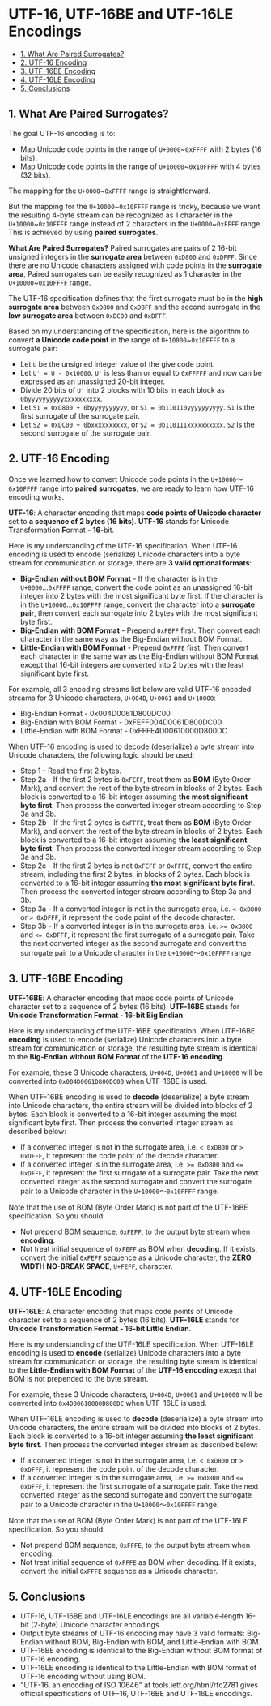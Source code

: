 # UTF-16, UTF-16BE and UTF-16LE Encodings

<!-- TOC -->

- [1. What Are Paired Surrogates?](#1-what-are-paired-surrogates)
- [2. UTF-16 Encoding](#2-utf-16-encoding)
- [3. UTF-16BE Encoding](#3-utf-16be-encoding)
- [4. UTF-16LE Encoding](#4-utf-16le-encoding)
- [5. Conclusions](#5-conclusions)

<!-- /TOC -->

## 1. What Are Paired Surrogates?

The goal UTF-16 encoding is to:

- Map Unicode code points in the range of `U+0000`~`0xFFFF` with 2 bytes (16 bits).
- Map Unicode code points in the range of `U+10000`~`0x10FFFF` with 4 bytes (32 bits).

The mapping for the `U+0000`~`0xFFFF` range is straightforward.

But the mapping for the `U+10000`~`0x10FFFF` range is tricky, because we want the resulting 4-byte stream can be recognized as 1 character in the `U+10000`~`0x10FFFF` range instead of 2 characters in the `U+0000`~`0xFFFF` range. This is achieved by using **paired surrogates**.

**What Are Paired Surrogates?** Paired surrogates are pairs of 2 16-bit unsigned integers in the **surrogate area** between `0xD800` and `0xDFFF`. Since there are no Unicode characters assigned with code points in the **surrogate area**, Paired surrogates can be easily recognized as 1 character in the `U+10000`~`0x10FFFF` range.

The UTF-16 specification defines that the first surrogate must be in the **high surrogate area** between `0xD800` and `0xDBFF` and the second surrogate in the **low surrogate area** between `0xDC00` and `0xDFFF`.

Based on my understanding of the specification, here is the algorithm to convert **a Unicode code point** in the range of `U+10000`~`0x10FFFF` to a surrogate pair:

- Let `U` be the unsigned integer value of the give code point.
- Let `U' = U - 0x10000`. `U'` is less than or equal to `0xFFFFF` and now can be expressed as an unassigned 20-bit integer.
- Divide 20 bits of `U'` into 2 blocks with 10 bits in each block as `0byyyyyyyyyyxxxxxxxxxx`.
- Let `S1 = 0xD800 + 0byyyyyyyyyy`, or `S1 = 0b110110yyyyyyyyyy`. `S1` is the first surrogate of the surrogate pair.
- Let `S2 = 0xDC00 + 0bxxxxxxxxxx`, or `S2 = 0b110111xxxxxxxxxx`. `S2` is the second surrogate of the surrogate pair.

## 2. UTF-16 Encoding

Once we learned how to convert Unicode code points in the `U+10000`～`0x10FFFF` range into **paired surrogates**, we are ready to learn how UTF-16 encoding works.

**UTF-16**: A character encoding that maps **code points of Unicode character** set to **a sequence of 2 bytes (16 bits)**. **UTF-16** stands for **U**nicode **T**ransformation **F**ormat - **16**-bit.

Here is my understanding of the UTF-16 specification. When UTF-16 encoding is used to encode (serialize) Unicode characters into a byte stream for communication or storage, there are **3 valid optional formats**:

- **Big-Endian without BOM Format** - If the character is in the `U+0000`...`0xFFFF` range, convert the code point as an unassigned 16-bit integer into 2 bytes with the most significant byte first. If the character is in the `U+10000`...`0x10FFFF` range, convert the character into a **surrogate pair**, then convert each surrogate into 2 bytes with the most significant byte first.
- **Big-Endian with BOM Format** - Prepend `0xFEFF` first. Then convert each character in the same way as the Big-Endian without BOM Format.
- **Little-Endian with BOM Format** - Prepend `0xFFFE` first. Then convert each character in the same way as the Big-Endian without BOM Format except that 16-bit integers are converted into 2 bytes with the least significant byte first.

For example, all 3 encoding streams list below are valid UTF-16 encoded streams for 3 Unicode characters, `U+004D`, `U+0061` and `U+10000`:

- Big-Endian Format - 0x004D0061D800DC00
- Big-Endian with BOM Format - 0xFEFF004D0061D800DC00
- Little-Endian with BOM Format - 0xFFFE4D00610000D800DC

When UTF-16 encoding is used to decode (deserialize) a byte stream into Unicode characters, the following logic should be used:

- Step 1 - Read the first 2 bytes.
- Step 2a - If the first 2 bytes is `0xFEFF`, treat them as **BOM** (Byte Order Mark), and convert the rest of the byte stream in blocks of 2 bytes. Each block is converted to a 16-bit integer assuming **the most significant byte first**. Then process the converted integer stream according to Step 3a and 3b.
- Step 2b - If the first 2 bytes is `0xFFFE`, treat them as **BOM** (Byte Order Mark), and convert the rest of the byte stream in blocks of 2 bytes. Each block is converted to a 16-bit integer assuming **the least significant byte first**. Then process the converted integer stream according to Step 3a and 3b.
- Step 2c - If the first 2 bytes is not `0xFEFF` or `0xFFFE`, convert the entire stream, including the first 2 bytes, in blocks of 2 bytes. Each block is converted to a 16-bit integer assuming **the most significant byte first**. Then process the converted integer stream according to Step 3a and 3b.
- Step 3a - If a converted integer is not in the surrogate area, i.e. `< 0xD800` or `> 0xDFFF`, it represent the code point of the decode character.
- Step 3b - If a converted integer is in the surrogate area, i.e. `>= 0xD800` and `<= 0xDFFF`, it represent the first surrogate of a surrogate pair. Take the next converted integer as the second surrogate and convert the surrogate pair to a Unicode character in the `U+10000`～`0x10FFFF` range.

## 3. UTF-16BE Encoding

**UTF-16BE**: A character encoding that maps code points of Unicode character set to a sequence of 2 bytes (16 bits). **UTF-16BE** stands for **Unicode Transformation Format - 16-bit Big Endian**.

Here is my understanding of the UTF-16BE specification. When UTF-16BE **encoding** is used to encode (serialize) Unicode characters into a byte stream for communication or storage, the resulting byte stream is identical to the **Big-Endian without BOM Format** of the **UTF-16 encoding**.

For example, these 3 Unicode characters, `U+004D`, `U+0061` and `U+10000` will be converted into `0x004D0061D800DC00` when UTF-16BE is used.

When UTF-16BE encoding is used to **decode** (deserialize) a byte stream into Unicode characters, the entire stream will be divided into blocks of 2 bytes. Each block is converted to a 16-bit integer assuming the most significant byte first. Then process the converted integer stream as described below:

- If a converted integer is not in the surrogate area, i.e. `< 0xD800` or `> 0xDFFF`, it represent the code point of the decode character.
- If a converted integer is in the surrogate area, i.e. `>= 0xD800` and `<= 0xDFFF`, it represent the first surrogate of a surrogate pair. Take the next converted integer as the second surrogate and convert the surrogate pair to a Unicode character in the `U+10000`～`0x10FFFF` range.

Note that the use of BOM (Byte Order Mark) is not part of the UTF-16BE specification. So you should:

- Not prepend BOM sequence, `0xFEFF`, to the output byte stream when **encoding**.
- Not treat initial sequence of `0xFEFF` as BOM when **decoding**. If it exists, convert the initial `0xFEFF` sequence as a Unicode character, the **ZERO WIDTH NO-BREAK SPACE**, `U+FEFF`, character.

## 4. UTF-16LE Encoding

**UTF-16LE**: A character encoding that maps code points of Unicode character set to a sequence of 2 bytes (16 bits). **UTF-16LE** stands for **Unicode Transformation Format - 16-bit Little Endian**.

Here is my understanding of the UTF-16LE specification. When UTF-16LE encoding is used to **encode** (serialize) Unicode characters into a byte stream for communication or storage, the resulting byte stream is identical to the **Little-Endian with BOM Format** of the **UTF-16 encoding** except that BOM is not prepended to the byte stream.

For example, these 3 Unicode characters, `U+004D`, `U+0061` and `U+10000` will be converted into `0x4D00610000D800DC` when UTF-16LE is used.

When UTF-16LE encoding is used to **decode** (deserialize) a byte stream into Unicode characters, the entire stream will be divided into blocks of 2 bytes. Each block is converted to a 16-bit integer assuming **the least significant byte first**. Then process the converted integer stream as described below:

- If a converted integer is not in the surrogate area, i.e. `< 0xD800` or `> 0xDFFF`, it represent the code point of the decode character.
- If a converted integer is in the surrogate area, i.e. `>= 0xD800` and `<= 0xDFFF`, it represent the first surrogate of a surrogate pair. Take the next converted integer as the second surrogate and convert the surrogate pair to a Unicode character in the `U+10000`～`0x10FFFF` range.

Note that the use of BOM (Byte Order Mark) is not part of the UTF-16LE specification. So you should:

- Not prepend BOM sequence, `0xFFFE`, to the output byte stream when encoding.
- Not treat initial sequence of `0xFFFE` as BOM when decoding. If it exists, convert the initial `0xFFFE` sequence as a Unicode character.

## 5. Conclusions

- UTF-16, UTF-16BE and UTF-16LE encodings are all variable-length 16-bit (2-byte) Unicode character encodings.
- Output byte streams of UTF-16 encoding may have 3 valid formats: Big-Endian without BOM, Big-Endian with BOM, and Little-Endian with BOM.
- UTF-16BE encoding is identical to the Big-Endian without BOM format of UTF-16 encoding.
- UTF-16LE encoding is identical to the Little-Endian with BOM format of UTF-16 encoding without using BOM.
- "UTF-16, an encoding of ISO 10646" at tools.ietf.org/html/rfc2781 gives official specifications of UTF-16, UTF-16BE and UTF-16LE encodings.